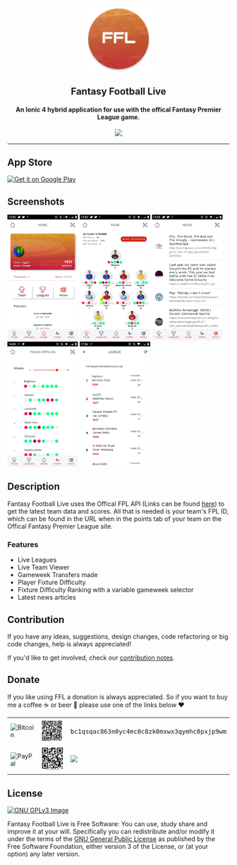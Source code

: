 <p align="center"><a href="https://fflapp.com"><img src="assets/icon.png" width="150"></a></p> 
<h2 align="center"><b>Fantasy Football Live</b></h2>
<h4 align="center">An Ionic 4 hybrid application for use with the offical Fantasy Premier League game.</h4>

<p align="center">
<a href="https://www.gnu.org/licenses/gpl-3.0" alt="License: GPLv3"><img src="https://img.shields.io/badge/License-GPL%20v3-blue.svg"></a>
</p>

<hr>

## App Store
  <a href="https://play.google.com/store/apps/details?id=com.fantasy.live" target="_blank">
<img src="https://play.google.com/intl/en_us/badges/images/generic/en-play-badge.png" alt="Get it on Google Play" height="50"/></a>

## Screenshots
[<img src="assets/screen1.png" width=160>](assets/screen1.png)
[<img src="assets/screen2.png" width=160>](assets/screen2.png)
[<img src="assets/screen3.png" width=160>](assets/screen3.png)
[<img src="assets/screen4.png" width=160>](assets/screen4.png)
[<img src="assets/screen5.png" width=160>](assets/screen5.png)

## Description
Fantasy Football Live uses the Offical FPL API (Links can be found [here](https://github.com/pkgrem/OddsOnFPL)) to get the latest team data and scores. All that is needed is your team's FPL ID, which can be found in the URL when in the points tab of your team on the Offical Fantasy Premier League site.

### Features
* Live Leagues
* Live Team Viewer
* Gameweek Transfers made
* Player Fixture Difficulty
* Fixture Difficulty Ranking with a variable gameweek selector
* Latest news articles

## Contribution
If you have any ideas, suggestions, design changes, code refactoring or big code changes, help is always appreciated!

If you'd like to get involved, check our [contribution notes](CONTRIBUTING.md).

## Donate
If you like using FFL a donation is always appreciated. So if you want to buy me a coffee :coffee: or beer :beer: please use one of the links below :heart:

<table>
  <tr>
    <td><img src="https://bitcoin.org/img/icons/logotop.svg" alt="Bitcoin"></td>
    <td><img src="assets/bitcoin_wallet_qr_code.png" alt="Bitcoin QR code" width="100px"></td>
    <td><samp>bc1qsqac863n0yc4mc0c8zk0mxwx3qymhc0pxjp9wm</samp></td>
  </tr>
  <tr>
    <td><img src="https://upload.wikimedia.org/wikipedia/commons/b/b5/PayPal.svg" alt="PayPal" width="80px" ></td>
    <td><img src="assets/paypal_qr_code.png" alt="paypal qr code" width="100"></td>
    <td><a href="https://paypal.me/Higgins29/5" target="_blank"><img src="https://www.paypalobjects.com/en_US/i/btn/btn_donateCC_LG.gif" height="50"></a></td>
  </tr>
</table>

## License
[![GNU GPLv3 Image](https://www.gnu.org/graphics/gplv3-127x51.png)](http://www.gnu.org/licenses/gpl-3.0.en.html)  

Fantasy Football Live is Free Software: You can use, study share and improve it at your
will. Specifically you can redistribute and/or modify it under the terms of the
[GNU General Public License](https://www.gnu.org/licenses/gpl.html) as
published by the Free Software Foundation, either version 3 of the License, or
(at your option) any later version.  
